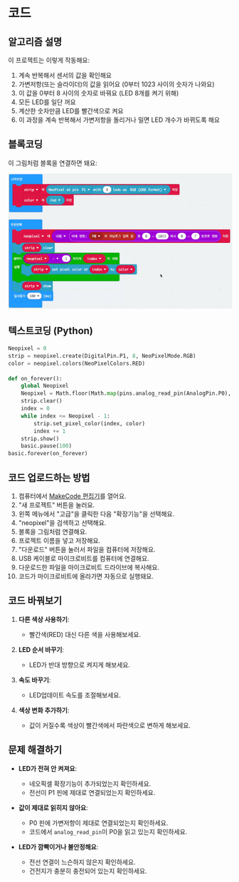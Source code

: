 # 코드

## 알고리즘 설명

이 프로젝트는 이렇게 작동해요:

1. 계속 반복해서 센서의 값을 확인해요
2. 가변저항(또는 슬라이더)의 값을 읽어요 (0부터 1023 사이의 숫자가 나와요)
3. 이 값을 0부터 8 사이의 숫자로 바꿔요 (LED 8개를 켜기 위해)
4. 모든 LED를 일단 꺼요
5. 계산한 숫자만큼 LED를 빨간색으로 켜요
6. 이 과정을 계속 반복해서 가변저항을 돌리거나 밀면 LED 개수가 바뀌도록 해요

## 블록코딩

이 그림처럼 블록을 연결하면 돼요:

![code](/img/blockcode.png)

## 텍스트코딩 (Python)

```python
Neopixel = 0
strip = neopixel.create(DigitalPin.P1, 8, NeoPixelMode.RGB)
color = neopixel.colors(NeoPixelColors.RED)

def on_forever():
    global Neopixel
    Neopixel = Math.floor(Math.map(pins.analog_read_pin(AnalogPin.P0), 0, 1023, 0, 7))
    strip.clear()
    index = 0
    while index <= Neopixel - 1:
        strip.set_pixel_color(index, color)
        index += 1
    strip.show()
    basic.pause(100)
basic.forever(on_forever)
```

## 코드 업로드하는 방법

1. 컴퓨터에서 [MakeCode 편집기](https://makecode.microbit.org/)를 열어요.
2. "새 프로젝트" 버튼을 눌러요.
3. 왼쪽 메뉴에서 "고급"을 클릭한 다음 "확장기능"을 선택해요.
4. "neopixel"을 검색하고 선택해요.
5. 블록을 그림처럼 연결해요.
6. 프로젝트 이름을 넣고 저장해요.
7. "다운로드" 버튼을 눌러서 파일을 컴퓨터에 저장해요.
8. USB 케이블로 마이크로비트를 컴퓨터에 연결해요.
9. 다운로드한 파일을 마이크로비트 드라이브에 복사해요.
10. 코드가 마이크로비트에 올라가면 자동으로 실행돼요.

## 코드 바꿔보기

1. **다른 색상 사용하기**:
   - 빨간색(RED) 대신 다른 색을 사용해보세요.
   
2. **LED 순서 바꾸기**:
   - LED가 반대 방향으로 켜지게 해보세요.

3. **속도 바꾸기**:
   - LED업데이트 속도를 조절해보세요.

4. **색상 변화 추가하기**:
   - 값이 커질수록 색상이 빨간색에서 파란색으로 변하게 해보세요.

## 문제 해결하기

- **LED가 전혀 안 켜져요**: 
  - 네오픽셀 확장기능이 추가되었는지 확인하세요.
  - 전선이 P1 핀에 제대로 연결되었는지 확인하세요.
  
- **값이 제대로 읽히지 않아요**:
  - P0 핀에 가변저항이 제대로 연결되었는지 확인하세요.
  - 코드에서 `analog_read_pin`이 P0을 읽고 있는지 확인하세요.
  
- **LED가 깜빡이거나 불안정해요**:
  - 전선 연결이 느슨하지 않은지 확인하세요.
  - 건전지가 충분히 충전되어 있는지 확인하세요.
